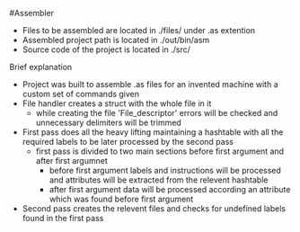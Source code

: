 #Assembler

* Files to be assembled are located in ./files/ under .as extention
* Assembled project path is located in ./out/bin/asm
* Source code of the project is located in ./src/

Brief explanation

* Project was built to assemble .as files for an invented machine with a custom set of commands given
* File handler creates a struct with the whole file in it
  * while creating the file 'File_descriptor' errors will be checked and unnecessary delimiters will be trimmed 
* First pass does all the heavy lifting maintaining a hashtable with all the required labels to be later processed by the second pass
  * first pass is divided to two main sections before first argument and after first argumnet 
    * before first argument labels and instructions will be processed and attributes will be extracted from the relevent hashtable
    * after first argument data will be processed according an attribute which was found before first argument
* Second pass creates the relevent files and checks for undefined labels found in the first pass
